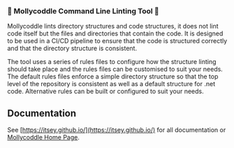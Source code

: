 ﻿### 🌈 Mollycoddle Command Line Linting Tool 🌈

Mollycoddle lints directory structures and code structures, it does not lint code itself but the files and directories that contain the code. It is designed to be used in a CI/CD pipeline to ensure that the code is structured correctly and that the directory structure is consistent.  

The tool uses a series of rules files to configure how the structure linting should take place and the rules files can be customised to suit your needs.  The default rules files enforce a simple directory structure so that the top level of the repository is consistent as well as a default structure for .net code.  Alternative rules can be built or configured to suit your needs.


## Documentation

See [https://itsey.github.io/](https://itsey.github.io/) for all documentation or [Mollycoddle Home Page](https://itsey.github.io/molly-index.html).
